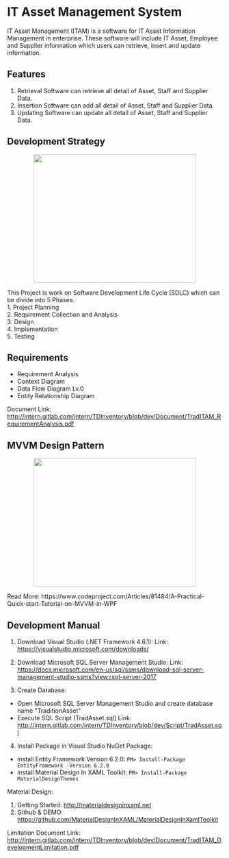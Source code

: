 # IT Asset Management System
IT Asset Management (ITAM) is a software for IT Asset Information Management in enterprise. These software will include IT Asset, Employee and Supplier information which users can retrieve, insert and update information. 

## Features
1. Retrieval
Software can retrieve all detail of Asset, Staff and Supplier Data. 
2. Insertion
Software can add all detail of Asset, Staff and Supplier Data.
3. Updating
Software can update all detail of Asset, Staff and Supplier Data.

## Development Strategy
<p align="center">
  <img src="https://ekiy5aot90-flywheel.netdna-ssl.com/wp-content/uploads/2013/07/segue-blog-key-phases-software-development-projects-1.png"width="380" height="300"/>
</p>
This Project is work on Software Development Life Cycle (SDLC) which can be divide into 5 Phases. <br/>
1. Project Planning <br/>
2. Requirement Collection and Analysis <br/>
3. Design <br/>
4. Implementation <br/>
5. Testing

## Requirements
- Requirement Analysis
- Context Diagram
- Data Flow Diagram Lv.0
- Entity Relationship Diagram

Document Link: http://intern.gitlab.com/intern/TDInventory/blob/dev/Document/TradITAM_RequirementAnalysis.pdf

## MVVM Design Pattern
<p align="center">
  <img src="https://www.codeproject.com/KB/WPF/MVVMQuickTutorial/MVVM.jpg" width="380" height="300"/>
</p>
Read More: https://www.codeproject.com/Articles/81484/A-Practical-Quick-start-Tutorial-on-MVVM-in-WPF

## Development Manual
1. Download Visual Studio (.NET Framework 4.6.1): 
Link: https://visualstudio.microsoft.com/downloads/

2. Download Microsoft SQL Server Management Studio: 
Link: https://docs.microsoft.com/en-us/sql/ssms/download-sql-server-management-studio-ssms?view=sql-server-2017

3. Create Database:
- Open Microsoft SQL Server Management Studio and create database name "TraditionAsset"
- Execute SQL Script (TradAsset.sql) 
Link:  http://intern.gitlab.com/intern/TDInventory/blob/dev/Script/TradAsset.sql

4. Install Package in Visual Studio
NuGet Package: 
- install Entity Framework Version 6.2.0: 
`PM> Install-Package EntityFramework -Version 6.2.0`
- install Material Design In XAML Toolkit: 
`PM> Install-Package MaterialDesignThemes`

Material Design:
1. Getting Started: http://materialdesigninxaml.net
2. Github & DEMO: https://github.com/MaterialDesignInXAML/MaterialDesignInXamlToolkit

Limitation
Document Link: http://intern.gitlab.com/intern/TDInventory/blob/dev/Document/TradITAM_DevelopmentLimitation.pdf
